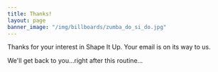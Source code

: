 ```yaml
---
title: Thanks!
layout: page
banner_image: "/img/billboards/zumba_do_si_do.jpg"
---
```


Thanks for your interest in Shape It Up. Your email is on its way to us.

We'll get back to you...right after this routine...
